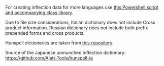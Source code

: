For creating inflection data for more languages use [this Powershell script and accompanying class library](https://github.com/anezih/HunspellWordForms).

Due to file size considerations, Italian dictionary does not include Cross product information. Russian dictionary does not include both prefix prepended forms and cross products.

Hunspell dictionaries are taken from [this repository](https://github.com/titoBouzout/Dictionaries).

Source of the Japanese unmunched inflection dictionary: https://github.com/Ajatt-Tools/hunspell-ja